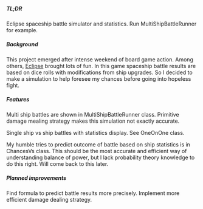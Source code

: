 ##### TL;DR
Eclipse spaceship battle simulator and statistics. 
Run MultiShipBattleRunner for example.

##### Background
This project emerged after intense weekend of board game action.
Among others, [Eclipse](https://boardgamegeek.com/boardgame/72125/eclipse) brought lots of fun.
In this game spaceship battle results are based on dice rolls with modifications from ship upgrades. 
So I decided to make a simulation to help foresee my chances before going into hopeless fight.

##### Features
Multi ship battles are shown in MultiShipBattleRunner class. Primitive damage mealing 
strategy makes this simulation not exactly accurate. 

Single ship vs ship battles with statistics display. See OneOnOne class.

My humble tries to predict outcome of battle based on ship statistics is in ChancesVs class.
This should be the most accurate and efficient way of understanding balance of power, 
but I lack probability theory knowledge to do this right. Will come back to this later.

##### Planned improvements
Find formula to predict battle results more precisely.
Implement more efficient damage dealing strategy. 